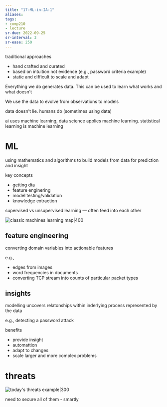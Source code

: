 ```yaml
---
title: "17-ML-in-IA-1"
aliases: 
tags: 
- comp210
- lecture
sr-due: 2022-09-25
sr-interval: 3
sr-ease: 250
---
```



traditional approaches
- hand crafted and curated
- based on intuition not evidence (e.g., password criteria example)
- static and difficult to scale and adapt

Everything we do generates data. This can be used to learn what works and what doesn't

We use the data to evolve from observations to models

data doesn't lie. humans do (sometimes using data)

ai uses machine learning, data science applies machine learning. statistical learning is machine learning

# ML
using mathematics and algorithms to build models from data for prediction and insight

key concepts
- getting dta
- feature enginering
- model testing/validation
- knowledge extraction

supervised vs unsupervised learning — often feed into each other

![classic machines learning map|400](https://i.imgur.com/zQj8D2e.png)

## feature engineering
converting domain variables into actionable features

e.g.,
- edges from images
- word frequencies in documents
- converting TCP stream into counts of particular packet types


## insights
modelling uncovers relatonships within inderlying process represented by the data

e.g., detecting a password attack

benefits
- provide insight
- automattion
- adapt to changes
- scale larger and more complex problems

# threats
![today's threats example|300](https://i.imgur.com/4q6tbVS.png)

need to secure all of them - smartly



